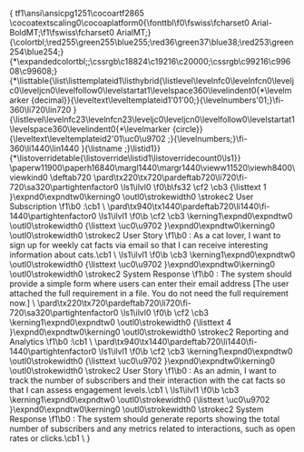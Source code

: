 {tf1\ansi\ansicpg1251\cocoartf2865 \cocoatextscaling0\cocoaplatform0{\fonttbl\f0\fswiss\fcharset0 Arial-BoldMT;\f1\fswiss\fcharset0 ArialMT;} {\colortbl;\red255\green255\blue255;\red36\green37\blue38;\red253\green254\blue254;} {\*\expandedcolortbl;;\cssrgb\c18824\c19216\c20000;\cssrgb\c99216\c99608\c99608;} {\*\listtable{\list\listtemplateid1\listhybrid{\listlevel\levelnfc0\levelnfcn0\leveljc0\leveljcn0\levelfollow0\levelstartat1\levelspace360\levelindent0{\*\levelmarker \{decimal\}}{\leveltext\leveltemplateid1\'01\'00;}{\levelnumbers\'01;}\fi-360\li720\lin720 }{\listlevel\levelnfc23\levelnfcn23\leveljc0\leveljcn0\levelfollow0\levelstartat1\levelspace360\levelindent0{\*\levelmarker \{circle\}}{\leveltext\leveltemplateid2\'01\uc0\u9702 ;}{\levelnumbers;}\fi-360\li1440\lin1440 }{\listname ;}\listid1}} {\*\listoverridetable{\listoverride\listid1\listoverridecount0\ls1}} \paperw11900\paperh16840\margl1440\margr1440\vieww11520\viewh8400\viewkind0 \deftab720 \pard\tx220\tx720\pardeftab720\li720\fi-720\sa320\partightenfactor0 \ls1\ilvl0 \f0\b\fs32 \cf2 \cb3 {\listtext 1 }\expnd0\expndtw0\kerning0 \outl0\strokewidth0 \strokec2 User Subscription \f1\b0 :\cb1 \ \pard\tx940\tx1440\pardeftab720\li1440\fi-1440\partightenfactor0 \ls1\ilvl1 \f0\b \cf2 \cb3 \kerning1\expnd0\expndtw0 \outl0\strokewidth0 {\listtext \uc0\u9702 }\expnd0\expndtw0\kerning0 \outl0\strokewidth0 \strokec2 User Story \f1\b0 : As a cat lover, I want to sign up for weekly cat facts via email so that I can receive interesting information about cats.\cb1 \ \ls1\ilvl1 \f0\b \cb3 \kerning1\expnd0\expndtw0 \outl0\strokewidth0 {\listtext \uc0\u9702 }\expnd0\expndtw0\kerning0 \outl0\strokewidth0 \strokec2 System Response \f1\b0 : The system should provide a simple form where users can enter their email address [The user attached the full requirement in a file. You do not need the full requirement now.] \ \pard\tx220\tx720\pardeftab720\li720\fi-720\sa320\partightenfactor0 \ls1\ilvl0 \f0\b \cf2 \cb3 \kerning1\expnd0\expndtw0 \outl0\strokewidth0 {\listtext 4 }\expnd0\expndtw0\kerning0 \outl0\strokewidth0 \strokec2 Reporting and Analytics \f1\b0 :\cb1 \ \pard\tx940\tx1440\pardeftab720\li1440\fi-1440\partightenfactor0 \ls1\ilvl1 \f0\b \cf2 \cb3 \kerning1\expnd0\expndtw0 \outl0\strokewidth0 {\listtext \uc0\u9702 }\expnd0\expndtw0\kerning0 \outl0\strokewidth0 \strokec2 User Story \f1\b0 : As an admin, I want to track the number of subscribers and their interaction with the cat facts so that I can assess engagement levels.\cb1 \ \ls1\ilvl1 \f0\b \cb3 \kerning1\expnd0\expndtw0 \outl0\strokewidth0 {\listtext \uc0\u9702 }\expnd0\expndtw0\kerning0 \outl0\strokewidth0 \strokec2 System Response \f1\b0 : The system should generate reports showing the total number of subscribers and any metrics related to interactions, such as open rates or clicks.\cb1 \ }